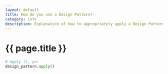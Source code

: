```yaml
---
layout: default
title: How do you use a Design Pattern?
category: info
description: Explanation of how to appropriately apply a Design Pattern.
---
```


{{ page.title }}
================

```python
# Apply it, yo!
design_pattern.apply()
```
